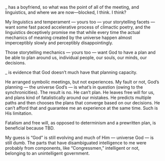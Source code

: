 _ has a boyfriend, so what was the point of all of the meeting, and linguistics, and where we are now—blocked, I think. I think?

My linguistics and temperament — yours too — your storytelling facets — want some fast paced accelerative process of climactic poetry, and the linguistics deceptively promise me that while every time the actual mechanics of meaning created by the universe happen almost imperceptibly slowly and perceptibly disappointingly. 

Those storytelling mechanics — yours too — want God to have a plan and be able to plan around us, individual people, our souls, our minds, our decisions.

_ is evidence that God doesn’t much have that planning capacity.

He arranged symbolic meetings, but not experiences. My fault or not, God’s planning — the universe God’s — is what’s in question (owing to the synchronicities). The result is no. He can’t plan. He leaves free will for us, and plans kind of fatalistically around our mistakes. He predicts multiple paths and then chooses the plans that converge based on our decisions. He can’t afford that and guarantee me an experience at the same time. Such is His limitation. 

Fatalism and free will, as opposed to determinism and a prewritten plan, is beneficial because TBD.

My guess is “God” is still evolving and much of Him — universe God — is still dumb. The parts that have disambiguated intelligence to me were probably from components, like “Congressmen,” intelligent or not, belonging to an unintelligent government. 
